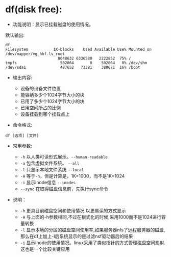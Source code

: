 df(disk free):
======================

* 功能说明：显示已挂载磁盘的使用情况。


默认输出:
```
df
Filesystem           1K-blocks    Used Available Use% Mounted on
/dev/mapper/vg_hhf-lv_root
                       8648632 6336580   2222852  75% /
tmpfs                   502064       0    502064   0% /dev/shm
/dev/sda1               487652   73381    388671  16% /boot
```

* 输出内容:
    * 设备的设备文件位置
    * 能容纳多少个1024字节大小的块
    * 已用了多少个1024字节大小的块
    * 已用空间所占的比例
    * 设备挂载到哪个挂载点上

* 命令格式:
```
df [选项] [文件]
```

* 常用参数:
    - `-h` 以人类可读形式展示。`--human-readable`
    - `-a` 包含虚拟文件系统。 `--all`
    - `-l` 只显示本地文件系统 `--local`
    - `-H` 等于`-h`，但是计算是，1K=1000，而不是1K=1024
    - `-i` 显示inode信息 `--inodes`
    - `--sync` 在取得磁盘信息前，先执行sync命令

* 说明：
    - `-h` 更具目前磁盘空间和使用情况 以更易读的方式显示
    - `-H` 与上面的-h参数相同,不过在根式化的时候,采用1000而不是1024进行容量转换
    - `-l` 显示本地的分区的磁盘空间使用率,如果服务器nfs了远程服务器的磁盘,那么在df上加上-l后系统显示的是过滤nsf驱动器后的结果
    - `-i` 显示inode的使用情况。linux采用了类似指针的方式管理磁盘空间影射.这也是一个比较关键应用
